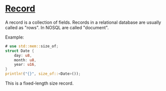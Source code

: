 # [Record](https://en.wikipedia.org/wiki/Record_(computer_science))

A record is a collection of fields. Records in a relational database are usually called  as "rows". In NOSQL are called "document". 

Example:

```rust
# use std::mem::size_of;
struct Date {
    day: u8,
    month: u8,
    year: u16,
}
println!("{}", size_of::<Date>());
```

This is a fixed-length size record. 